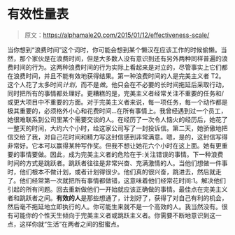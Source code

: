 # 有效性量表

> 原文：<https://alphamale20.com/2015/01/12/effectiveness-scale/>

当你想到“浪费时间”这个词时，你可能会想到某个懒汉在应该工作的时候偷懒。当然，那个家伙是在浪费时间，但是大多数人没有意识到还有另外两种同样普遍的浪费时间的行为。这两种浪费时间的行为实际上看起来是对立的，尽管事实上它们都在浪费时间，并且不能有效地获得结果。第一种浪费时间的人是完美主义者 T2。这个人花了太多时间*计划*，而不是*做*。他只会在不必要的长时间拖延后采取行动，同时把所有的事情都处理好。更糟糕的是，完美主义者经常关注不重要的任务和/或更大项目中不重要的方面。对于完美主义者来说，每一项任务，每一个动作都是极其重要的，必须格外小心和花费时间...在所有事情上。我曾经遇到过一个员工，她很难联系到公司里某个需要交谈的人。在经历了一次令人恼火的经历后，她花了一整天的时间，大约六个小时，给这家公司写了一封投诉信。第二天，她骄傲地把信交给了我，对自己花时间和精力写这封信感到非常满意。嗯，是的，这封信写得非常好。它本可以赢得某种写作奖。但我不想让她花六个小时在这上面。她有更重要的事情要做。因此，成为完美主义者的危险在于:关注错误的事情。下一种浪费时间的方式是跳跃者。跳跃者往往是非常兴奋、充满激情的人。当他们想做一件事时，他们根本不做计划，或者计划得很少。他们真的很兴奋，跳进去，然后就走了。他们经常第一次就把所有事情都做错，这意味着他们经常花时间:1。解决他们引起的所有问题。回去重新做他们一开始就应该正确做的事情。最佳点在完美主义者和跳跃者之间。**有效的人**是那些想通了，计划好了，获得了对自己有利的机会，然后毫不拖延地立即执行的人。你可能生来就不是一个高效的人。我当然没有。很有可能你的个性天生倾向于完美主义者或跳跃主义者。你需要不断地意识到这一点，这样你就“生活”在两者之间的甜蜜点。